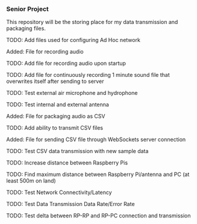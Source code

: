 ### Senior Project

This repository will be the storing place for my data transmission and packaging files.

TODO: Add files used for configuring Ad Hoc network

Added: File for recording audio

TODO: Add file for recording audio upon startup

TODO: Add file for continuously recording 1 minute sound file that overwrites itself after sending to server

TODO: Test external air microphone and hydrophone

TODO: Test internal and external antenna

Added: File for packaging audio as CSV

TODO: Add ability to transmit CSV files

Added: File for sending CSV file through WebSockets server connection

TODO: Test CSV data transmission with new sample data

TODO: Increase distance between Raspberry Pis

TODO: Find maximum distance between Raspberry Pi/antenna and PC (at least 500m on land)

TODO: Test Network Connectivity/Latency

TODO: Test Data Transmission Data Rate/Error Rate

TODO: Test delta between RP-RP and RP-PC connection and transmission

